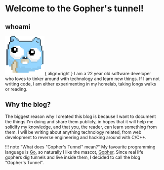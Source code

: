 # Welcome to the Gopher's tunnel!

## whoami
![Gopher thinking](/img/gopher-thinking.png){ align=right }
I am a 22 year old software developer who loves to tinker around with technology and learn new things. If I am not writing code, I am either experimenting in my homelab, taking longs walks or reading. 

## Why the blog?
The biggest reason why I created this blog is because I want to document the things I'm doing and share them publicly, in hopes that it will help me solidify my knowledge, and that you, the reader, can learn something from them. I will be writing about anything technology related, from web development to reverse engineering and hacking around with C/C++. 

!!! note "What does "Gopher's Tunnel" mean?"
    My favourite programming language is [Go](https://go.dev), so naturally I like the mascot, [Gopher](https://go.dev/blog/gopher). Since real life gophers dig tunnels and live inside them, I decided to call the blog "Gopher's Tunnel".
